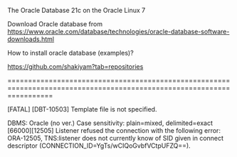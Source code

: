 The Oracle Database 21c on the Oracle Linux 7  

Download Oracle database from https://www.oracle.com/database/technologies/oracle-database-software-downloads.html

How to install oracle database (examples)? 

https://github.com/shakiyam?tab=repositories

=======================================================================================================================

[FATAL] [DBT-10503] Template file is not specified.

DBMS: Oracle (no ver.)  Case sensitivity: plain=mixed, delimited=exact
[66000][12505] Listener refused the connection with the following error: ORA-12505, TNS:listener does not currently know of SID given in connect descriptor (CONNECTION_ID=YgTs/wCIQoGvbfVCtpUFZQ==).

